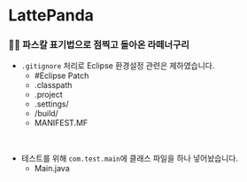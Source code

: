 # LattePanda
### 🦝🍰 파스칼 표기법으로 점찍고 돌아온 라떼너구리 <br/>

- `.gitignore` 처리로 Eclipse 환경설정 관련은 제하였습니다.
  - #Eclipse Patch
  - .classpath
  - .project
  - .settings/
  - /build/
  - MANIFEST.MF
<br/>
  
- 테스트를 위해 `com.test.main`에 클래스 파일을 하나 넣어놨습니다.
  - Main.java
